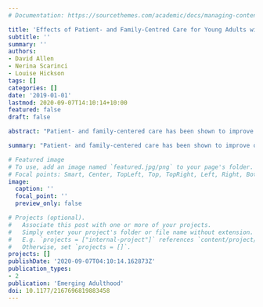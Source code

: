 ```yaml
---
# Documentation: https://sourcethemes.com/academic/docs/managing-content/

title: 'Effects of Patient- and Family-Centred Care for Young Adults with Chronic Health Conditions and their Family Members: A Systematic Review'
subtitle: ''
summary: ''
authors:
- David Allen
- Nerina Scarinci
- Louise Hickson
tags: []
categories: []
date: '2019-01-01'
lastmod: 2020-09-07T14:10:14+10:00
featured: false
draft: false

abstract: "Patient- and family-centered care has been shown to improve outcomes across a range of health conditions. The purpose of this study was to determine the impact of interventions to improve the patient- and family-centeredness of care (PFCIs) on the effectiveness of care of young adults (16–25) with chronic health conditions. A segregated design mixed-methods systematic review with meta-analysis and meta-synthesis of the literature was conducted. Thirteen quantitative papers and three qualitative papers were identified for inclusion. Random-effects meta-analysis was performed on quantitative findings, and a meta-synthesis was performed on qualitative findings. Preliminary evidence suggests that PFCIs were associated with improvements in the self-efficacy of young people with chronic health conditions. However, there were very few identified studies, and those that were identified were primarily in the field of mental health, requiring ongoing further research."

summary: "Patient- and family-centered care has been shown to improve outcomes across a range of health conditions. The purpose of this study was to determine the impact of interventions to improve the patient- and family-centeredness of care (PFCIs) on the effectiveness of care of young adults (16–25) with chronic health conditions. Preliminary evidence suggests that PFCIs were associated with improvements in the self-efficacy of young people with chronic health conditions. However, there were very few identified studies, and those that were identified were primarily in the field of mental health, requiring ongoing further research."

# Featured image
# To use, add an image named `featured.jpg/png` to your page's folder.
# Focal points: Smart, Center, TopLeft, Top, TopRight, Left, Right, BottomLeft, Bottom, BottomRight.
image:
  caption: ''
  focal_point: ''
  preview_only: false

# Projects (optional).
#   Associate this post with one or more of your projects.
#   Simply enter your project's folder or file name without extension.
#   E.g. `projects = ["internal-project"]` references `content/project/deep-learning/index.md`.
#   Otherwise, set `projects = []`.
projects: []
publishDate: '2020-09-07T04:10:14.162873Z'
publication_types:
- 2
publication: 'Emerging Adulthood'
doi: 10.1177/2167696819883458
---
```

